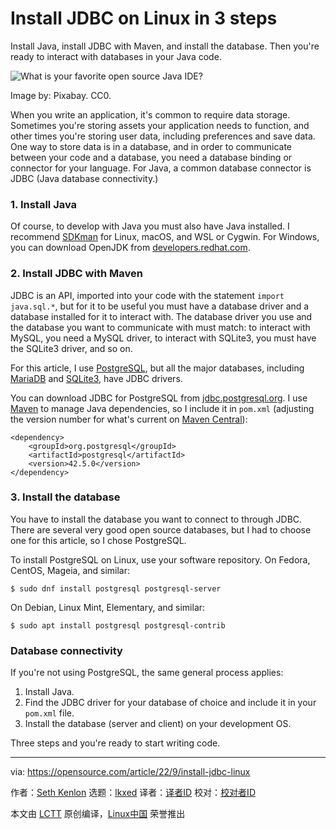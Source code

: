 [#]: subject: "Install JDBC on Linux in 3 steps"
[#]: via: "https://opensource.com/article/22/9/install-jdbc-linux"
[#]: author: "Seth Kenlon https://opensource.com/users/seth"
[#]: collector: "lkxed"
[#]: translator: " "
[#]: reviewer: " "
[#]: publisher: " "
[#]: url: " "

Install JDBC on Linux in 3 steps
======
Install Java, install JDBC with Maven, and install the database. Then you're ready to interact with databases in your Java code.

![What is your favorite open source Java IDE?][1]

Image by: Pixabay. CC0.

When you write an application, it's common to require data storage. Sometimes you're storing assets your application needs to function, and other times you're storing user data, including preferences and save data. One way to store data is in a database, and in order to communicate between your code and a database, you need a database binding or connector for your language. For Java, a common database connector is JDBC (Java database connectivity.)

### 1. Install Java

Of course, to develop with Java you must also have Java installed. I recommend [SDKman][2] for Linux, macOS, and WSL or Cygwin. For Windows, you can download OpenJDK from [developers.redhat.com][3].

### 2. Install JDBC with Maven

JDBC is an API, imported into your code with the statement `import java.sql.*`, but for it to be useful you must have a database driver and a database installed for it to interact with. The database driver you use and the database you want to communicate with must match: to interact with MySQL, you need a MySQL driver, to interact with SQLite3, you must have the SQLite3 driver, and so on.

For this article, I use [PostgreSQL][4], but all the major databases, including [MariaDB][5] and [SQLite3][6], have JDBC drivers.

You can download JDBC for PostgreSQL from [jdbc.postgresql.org][7]. I use [Maven][8] to manage Java dependencies, so I include it in `pom.xml` (adjusting the version number for what's current on [Maven Central][9]):

```
<dependency>
    <groupId>org.postgresql</groupId>
    <artifactId>postgresql</artifactId>
    <version>42.5.0</version>
</dependency>
```

### 3. Install the database

You have to install the database you want to connect to through JDBC. There are several very good open source databases, but I had to choose one for this article, so I chose PostgreSQL.

To install PostgreSQL on Linux, use your software repository. On Fedora, CentOS, Mageia, and similar:

```
$ sudo dnf install postgresql postgresql-server
```

On Debian, Linux Mint, Elementary, and similar:

```
$ sudo apt install postgresql postgresql-contrib
```

### Database connectivity

If you're not using PostgreSQL, the same general process applies:

1. Install Java.
2. Find the JDBC driver for your database of choice and include it in your `pom.xml` file.
3. Install the database (server and client) on your development OS.

Three steps and you're ready to start writing code.

--------------------------------------------------------------------------------

via: https://opensource.com/article/22/9/install-jdbc-linux

作者：[Seth Kenlon][a]
选题：[lkxed][b]
译者：[译者ID](https://github.com/译者ID)
校对：[校对者ID](https://github.com/校对者ID)

本文由 [LCTT](https://github.com/LCTT/TranslateProject) 原创编译，[Linux中国](https://linux.cn/) 荣誉推出

[a]: https://opensource.com/users/seth
[b]: https://github.com/lkxed
[1]: https://opensource.com/sites/default/files/lead-images/java-coffee-mug.jpg
[2]: https://opensource.com/article/22/3/manage-java-versions-sdkman
[3]: https://developers.redhat.com/products/openjdk/download?intcmp=7013a000002qLH8AAM
[4]: http://LINK-TO-POSTGRESQL-INTRO-ARTICLE
[5]: https://www.redhat.com/sysadmin/mysql-mariadb-introduction
[6]: https://opensource.com/article/21/2/sqlite3-cheat-sheet
[7]: https://jdbc.postgresql.org/download.html
[8]: https://opensource.com/article/22/3/maven-manage-java-dependencies
[9]: https://mvnrepository.com/artifact/org.postgresql/postgresql
